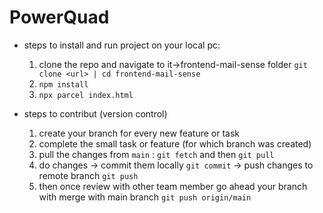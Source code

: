 # PowerQuad

* steps to install and run project on your local pc:
    1. clone the repo and navigate to it->frontend-mail-sense folder `git clone <url> | cd frontend-mail-sense`
    2. `npm install`
    3. `npx parcel index.html`

* steps to contribut (version control)
    1. create your branch for every new feature or task
    2. complete the small task or feature (for which branch was created)
    3. pull the changes from `main` : `git fetch` and then `git pull`
    4. do changes -> commit them locally `git commit` -> push changes to remote branch `git push`
    4. then once review with other team member go ahead your branch with merge with main branch `git push origin/main`
